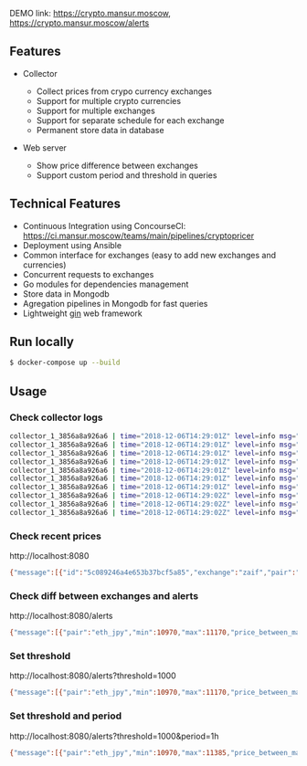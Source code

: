 DEMO link: https://crypto.mansur.moscow, https://crypto.mansur.moscow/alerts

## Features

* Collector
  * Collect prices from crypo currency exchanges
  * Support for multiple crypto currencies
  * Support for multiple exchanges
  * Support for separate schedule for each exchange
  * Permanent store data in database

* Web server
  * Show price difference between exchanges
  * Support custom period and threshold in queries

## Technical Features

* Continuous Integration using ConcourseCI: https://ci.mansur.moscow/teams/main/pipelines/cryptopricer
* Deployment using Ansible
* Common interface for exchanges (easy to add new exchanges and currencies)
* Concurrent requests to exchanges
* Go modules for dependencies management
* Store data in Mongodb
* Agregation pipelines in Mongodb for fast queries
* Lightweight [gin](https://github.com/gin-gonic/gin) web framework

## Run locally

```bash
$ docker-compose up --build
```

## Usage

### Check collector logs

```bash
collector_1_3856a8a926a6 | time="2018-12-06T14:29:01Z" level=info msg="Fetching price" exchange=bitflyer pair=BTC_JPY
collector_1_3856a8a926a6 | time="2018-12-06T14:29:01Z" level=info msg="Fetching price" exchange=zaif pair=btc_jpy
collector_1_3856a8a926a6 | time="2018-12-06T14:29:01Z" level=info msg="Fetching price" exchange=zaif pair=eth_jpy
collector_1_3856a8a926a6 | time="2018-12-06T14:29:01Z" level=info msg="Fetching price" exchange=zaif pair=eth_btc
collector_1_3856a8a926a6 | time="2018-12-06T14:29:01Z" level=info msg="Fetching price" exchange=bitflyer pair=ETH_BTC
collector_1_3856a8a926a6 | time="2018-12-06T14:29:01Z" level=info msg="Commiting result" error="<nil>" exchange=bitflyer pair=BTC_JPY price=414313 timestamp="2018-12-06 14:29:01 +0000 UTC"
collector_1_3856a8a926a6 | time="2018-12-06T14:29:01Z" level=info msg="Commiting result" error="<nil>" exchange=bitflyer pair=ETH_BTC price=0.02635 timestamp="2018-12-06 14:29:01 +0000 UTC"
collector_1_3856a8a926a6 | time="2018-12-06T14:29:02Z" level=info msg="Commiting result" error="<nil>" exchange=zaif pair=eth_btc price=0.0265 timestamp="2018-12-06 14:29:02.047872 +0000 UTC m=+660.167063801"
collector_1_3856a8a926a6 | time="2018-12-06T14:29:02Z" level=info msg="Commiting result" error="<nil>" exchange=zaif pair=eth_jpy price=11155 timestamp="2018-12-06 14:29:02.0490139 +0000 UTC m=+660.168206001"
collector_1_3856a8a926a6 | time="2018-12-06T14:29:02Z" level=info msg="Commiting result" error="<nil>" exchange=zaif pair=btc_jpy price=415190 timestamp="2018-12-06 14:29:02.0638324 +0000 UTC m=+660.183024401"
```

### Check recent prices

http://localhost:8080

```bash
{"message":[{"id":"5c089246a4e653b37bcf5a85","exchange":"zaif","pair":"btc_jpy","price":419280,"datetime":"2018-12-06T12:06:46.741+09:00"},{"id":"5c08925da4e653b37bcf5a9a","exchange":"bitflyer","pair":"btc_jpy","price":419042,"datetime":"2018-12-06T12:07:12+09:00"},{"id":"5c08925da4e653b37bcf5a9c","exchange":"zaif","pair":"btc_jpy","price":419265,"datetime":"2018-12-06T12:07:09.526+09:00"},{"id":"5c08926ba4e653b37bcf5aa6","exchange":"zaif","pair":"btc_jpy","price":419000,"datetime":"2018-12-06T12:07:23.276+09:00"},{"id":"5c089287a4e653b37bcf5ab5","exchange":"bitflyer","pair":"btc_jpy","price":419163,"datetime":"2018-12-06T12:07:55+09:00"}]}
```

### Check diff between exchanges and alerts

http://localhost:8080/alerts

```bash
{"message":[{"pair":"eth_jpy","min":10970,"max":11170,"price_between_max_min":200,"datetime":"2018-12-06T22:39:50.268+09:00","alert":true},{"pair":"eth_btc","min":0.02635,"max":0.0265,"price_between_max_min":0.00015000000000000083,"datetime":"2018-12-06T22:39:50.268+09:00","alert":false},{"pair":"btc_jpy","min":407001,"max":410558,"price_between_max_min":3557,"datetime":"2018-12-06T22:39:50.268+09:00","alert":true}]}
```

### Set threshold

http://localhost:8080/alerts?threshold=1000

```bash
{"message":[{"pair":"eth_jpy","min":10970,"max":11170,"price_between_max_min":200,"datetime":"2018-12-06T22:40:47.612+09:00","alert":false},{"pair":"eth_btc","min":0.02635,"max":0.0265,"price_between_max_min":0.00015000000000000083,"datetime":"2018-12-06T22:40:47.612+09:00","alert":false},{"pair":"btc_jpy","min":407001,"max":410558,"price_between_max_min":3557,"datetime":"2018-12-06T22:40:47.612+09:00","alert":true}]}
```

### Set threshold and period

http://localhost:8080/alerts?threshold=1000&period=1h

```bash
{"message":[{"pair":"eth_jpy","min":10970,"max":11385,"price_between_max_min":415,"datetime":"2018-12-06T22:41:17.143+09:00","alert":false},{"pair":"eth_btc","min":0.02635,"max":0.0265,"price_between_max_min":0.00015000000000000083,"datetime":"2018-12-06T22:41:17.143+09:00","alert":false},{"pair":"btc_jpy","min":407001,"max":410558,"price_between_max_min":3557,"datetime":"2018-12-06T22:41:17.143+09:00","alert":true}]}
```
